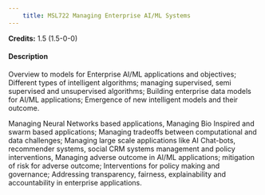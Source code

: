 ```yaml
---
    title: MSL722 Managing Enterprise AI/ML Systems
---
```

**Credits:** 1.5 (1.5-0-0)



#### Description 
Overview to models for Enterprise AI/ML applications and objectives; Different types of intelligent algorithms; managing supervised, semi supervised and unsupervised algorithms; Building enterprise data models for AI/ML applications; Emergence of new intelligent models and their outcome.

Managing Neural Networks based applications, Managing Bio Inspired and swarm based applications; Managing tradeoffs between computational and data challenges; Managing large scale applications like AI Chat-bots, recommender systems, social CRM systems management and policy interventions, Managing adverse outcome in AI/ML applications; mitigation of risk for adverse outcome; Interventions for policy making and governance; Addressing transparency, fairness, explainability and accountability in enterprise applications.
